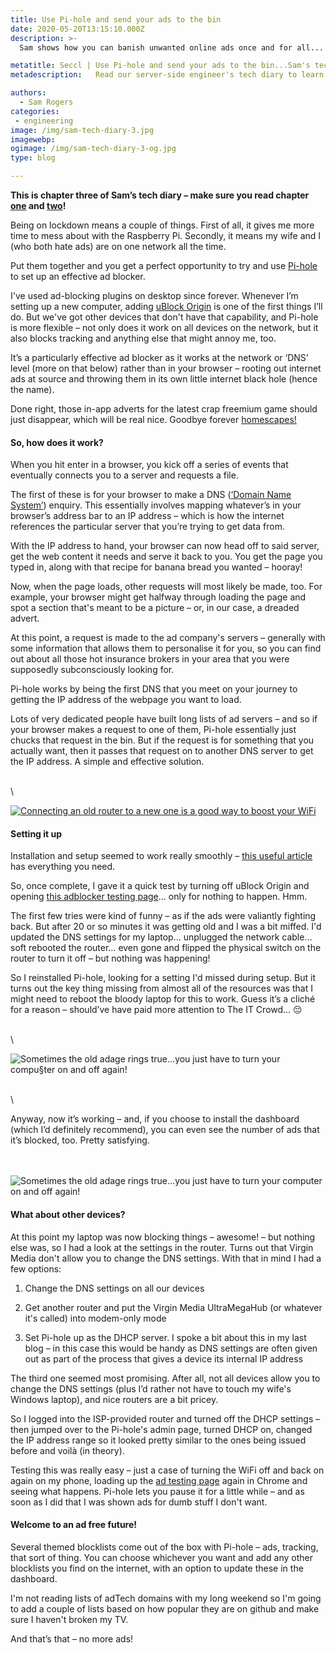 ```yaml
---
title: Use Pi-hole and send your ads to the bin
date: 2020-05-20T13:15:10.000Z
description: >-
  Sam shows how you can banish unwanted online ads once and for all... in the third instalment of his regular tech diary!

metatitle: Seccl | Use Pi-hole and send your ads to the bin...Sam's tech diary
metadescription:   Read our server-side engineer's tech diary to learn how to  banish unwanted online ads once and for all!

authors:
  - Sam Rogers
categories:
 - engineering
image: /img/sam-tech-diary-3.jpg
imagewebp:
ogimage: /img/sam-tech-diary-3-og.jpg
type: blog

---
```


<strong>This is chapter three of Sam’s tech diary – make sure you read chapter [one](/blog/sam-tech-diary-raspberry-pi) and [two](/blog/sam-tech-diary-raspberry-pi-2)!</strong>

Being on lockdown means a couple of things. First of all, it gives me more time to mess about with the Raspberry Pi. Secondly, it means my wife and I (who both hate ads) are on one network all the time.

Put them together and you get a perfect opportunity to try and use <a href="https://pi-hole.net/" target="_blank">Pi-hole</a> to set up an effective ad blocker.

I've used ad-blocking plugins on desktop since forever. Whenever I’m setting up a new computer, adding <a href="https://en.wikipedia.org/wiki/UBlock_Origin" target="_blank">uBlock Origin</a> is one of the first things I’ll do. But we've got other devices that don't have that capability, and Pi-hole is more flexible – not only does it work on all devices on the network, but it also blocks tracking and anything else that might annoy me, too.

It’s a particularly effective ad blocker as it works at the network or ‘DNS’ level (more on that below) rather than in your browser – rooting out internet ads at source and throwing them in its own little internet black hole (hence the name).

Done right, those in-app adverts for the latest crap freemium game should just disappear, which will be real nice. Goodbye forever <a href="https://i.redd.it/8hg3umuerf441.jpg" target="_blank">homescapes!</a>


#### So, how does it work?
When you hit enter in a browser, you kick off a series of events that eventually connects you to a server and requests a file.

The first of these is for your browser to make a DNS (<a href="https://en.wikipedia.org/wiki/Domain_Name_System" target="_blank">‘Domain Name System’</a>) enquiry. This essentially involves mapping whatever’s in your browser’s address bar to an IP address – which is how the internet references the particular server that you’re trying to get data from.

With the IP address to hand, your browser can now head off to said server, get the web content it needs and serve it back to you. You get the page you typed in, along with that recipe for banana bread you wanted – hooray!

Now, when the page loads, other requests will most likely be made, too. For example, your browser might get halfway through loading the page and spot a section that's meant to be a picture – or, in our case, a dreaded advert.

At this point, a request is made to the ad company's servers – generally with some information that allows them to personalise it for you, so you can find out about all those hot insurance brokers in your area that you were supposedly subconsciously looking for.

Pi-hole works by being the first DNS that you meet on your journey to getting the IP address of the webpage you want to load.

Lots of very dedicated people have built long lists of ad servers – and so if your browser makes a request to one of them, Pi-hole essentially just chucks that request in the bin. But if the request is for something that you actually want, then it passes that request on to another DNS server to get the IP address. A simple and effective solution.


\
\

<a href="https://pi-hole.net/2018/06/09/ftldns-and-unbound-combined-for-your-own-all-around-dns-solution/#page-content" target="_blank"> ![Connecting an old router to a new one is a good way to boost your WiFi](/img/pihole-traditional-dns-1024x630.png)</a>

#### Setting it up

Installation and setup seemed to work really smoothly – <a href="https://willdrevo.com/blocking-ads-with-pihole-mac-os-x-iphone-raspberry-pi/" target="_blank">this useful article</a> has everything you need.

So, once complete, I gave it a quick test by turning off uBlock Origin and opening <a href="https://ads-blocker.com/testing/" target="_blank">this adblocker testing page</a>… only for nothing to happen. Hmm.

The first few tries were kind of funny – as if the ads were valiantly fighting back. But after 20 or so minutes it was getting old and I was a bit miffed. I'd updated the DNS settings for my laptop... unplugged the network cable... soft rebooted the router… even gone and flipped the physical switch on the router to turn it off – but nothing was happening!

So I reinstalled Pi-hole, looking for a setting I'd missed during setup. But it turns out the key thing missing from almost all of the resources was that I might need to reboot the bloody laptop for this to work. Guess it’s a cliché for a reason – should’ve have paid more attention to The IT Crowd... 😔

\
\

![Sometimes the old adage rings true...you just have to turn your compu§ter on and off again!](/img/it-crowd.gif)

\
\

Anyway, now it’s working – and, if you choose to install the dashboard (which I’d definitely recommend), you can even see the number of ads that it’s blocked, too. Pretty satisfying.

\
\
![Sometimes the old adage rings true...you just have to turn your computer on and off again!](/img/pihole-dashboard.jpg)

#### What about other devices?
At this point my laptop was now blocking things – awesome! – but nothing else was, so I had a look at the settings in the router. Turns out that Virgin Media don't allow you to change the DNS settings. With that in mind I had a few options:


1) Change the DNS settings on all our devices

2) Get another router and put the Virgin Media UltraMegaHub (or whatever it's called) into modem-only mode

3) Set Pi-hole up as the DHCP server. I spoke a bit about this in my last blog – in this case this would be handy as DNS settings are often given out as part of the process that gives a device its internal IP address

The third one seemed most promising. After all, not all devices allow you to change the DNS settings (plus I’d rather not have to touch my wife's Windows laptop), and nice routers are a bit pricey.

So I logged into the ISP-provided router and turned off the DHCP settings – then jumped over to the Pi-hole's admin page, turned DHCP on, changed the IP address range so it looked pretty similar to the ones being issued before and voilà (in theory).

Testing this was really easy – just a case of turning the WiFi off and back on again on my phone, loading up the <a href="https://ads-blocker.com/testing/" target="_blank">ad testing page</a> again in Chrome and seeing what happens. Pi-hole lets you pause it for a little while – and as soon as I did that I was shown ads for dumb stuff I don't want.

#### Welcome to an ad free future!
Several themed blocklists come out of the box with Pi-hole – ads, tracking, that sort of thing. You can choose whichever you want and add any other blocklists you find on the internet, with an option to update these in the dashboard.

I'm not reading lists of adTech domains with my long weekend so I'm going to add a couple of lists based on how popular they are on github and make sure I haven't broken my TV.

And that’s that – no more ads!

